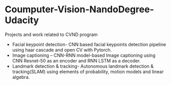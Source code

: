 # Coumputer-Vision-NandoDegree-Udacity
Projects and work related to CVND program

* Facial keypoint detection- CNN based facial keypoints detection pipeline using haar cascade and open CV with Pytorch.
* Image captioning – CNN-RNN model-based Image captioning using CNN Resnet-50 as an encoder and RNN LSTM as a decoder.
* Landmark detection & tracking- Autonomous landmark detection & tracking(SLAM) using elements of probability, motion models and linear algebra.

